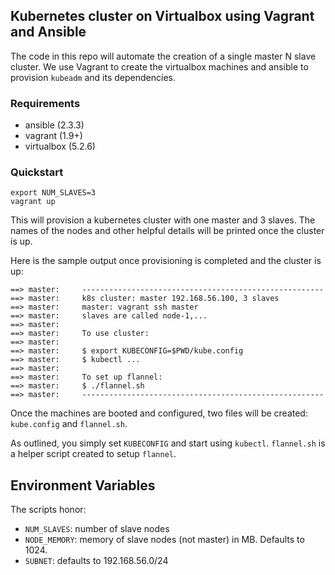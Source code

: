 ## Kubernetes cluster on Virtualbox using Vagrant and Ansible ##

The code in this repo will automate the creation of a single master
N slave cluster. We use Vagrant to create the virtualbox machines and
ansible to provision `kubeadm` and its dependencies.

### Requirements ###

 * ansible (2.3.3)
 * vagrant (1.9+)
 * virtualbox (5.2.6)

### Quickstart ###


```
export NUM_SLAVES=3
vagrant up
```

This will provision a kubernetes cluster with one master and 3 slaves.
The names of the nodes and other helpful details will be printed once the
cluster is up.

Here is the sample output once provisioning is completed and the cluster is up:
```
==> master:     ------------------------------------------------------
==> master:     k8s cluster: master 192.168.56.100, 3 slaves
==> master:     master: vagrant ssh master
==> master:     slaves are called node-1,...
==> master:     
==> master:     To use cluster:
==> master:     
==> master:     $ export KUBECONFIG=$PWD/kube.config
==> master:     $ kubectl ...
==> master:     
==> master:     To set up flannel:
==> master:     $ ./flannel.sh
==> master:     ------------------------------------------------------
```

Once the machines are booted and configured, two files will be created:
`kube.config` and `flannel.sh`.

As outlined, you simply set `KUBECONFIG` and start using `kubectl`.
`flannel.sh` is a helper script created to setup `flannel`.

## Environment Variables
The scripts honor:

  * `NUM_SLAVES`: number of slave nodes
  * `NODE_MEMORY`: memory of slave nodes (not master) in MB. Defaults to 1024.
  * `SUBNET`: defaults to 192.168.56.0/24
